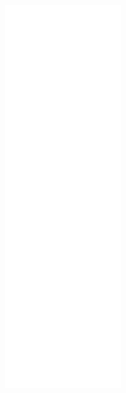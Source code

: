 <!-- # Hello There 👋🏼

My name is Yashraj Pahwa, I am passionate about learning new technologies so as to use them in my projects.

- 👉 I am a fullstack developer.
- 👨🏼‍💻 Attended <b>3 seasons</b> (Feb - March 2018 & 2019 & October 2019) of <b>Robotryst - IIT Delhi</b>.
- ⭐️ I primarily develop in NextJS as the frontend & NodeJS or Go as the backend.
- 🌱 I am currently learning GraphQL in NodeJS.
- 😄 I love developing SaaS applications!
- ⚡️ Fun Fact - I'm still in High School!! -->

![Metrics](/github-metrics.svg)

<!-- <table align="center" cellspacing="0" cellpadding="0" border="0">
  <tr>
    <td>
      <a href="https://github.com/yashrajpahwa">
        <img src="https://github-readme-stats.vercel.app/api?username=yashrajpahwa&show_icons=true&include_all_commits=true&theme=tokyonight">
      <a/>
    </td>
    <td>
      <a href="https://github.com/yashrajpahwa">
        <img src="https://github-readme-stats.vercel.app/api/top-langs/?username=yashrajpahwa&layout=compact&theme=tokyonight">
      <a/>
    </td>
   </tr>
  <tr>
    <td colspan="2" align="center">
      <a href="https://github.com/yashrajpahwa">
        <img src="https://github-profile-trophy.vercel.app/?username=yashrajpahwa&theme=tokyonight&margin-w=15&theme=dark_dimmed&row=1">
      <a/>
    </td>
  </tr>
</table> -->
